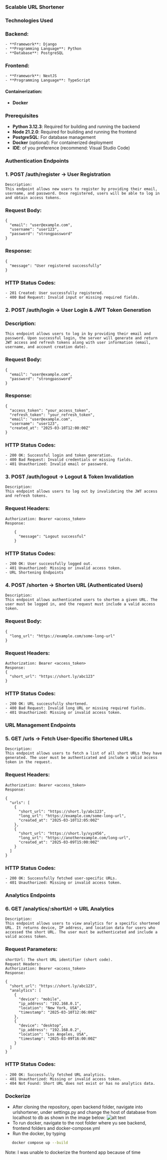 ### Scalable URL Shortener


### Technologies Used
### Backend:
    - **Framework**: Django 
    - **Programming Language**: Python
    - **Database**: PostgreSQL
### Frontend:
    - **Framework**: NextJS 
    - **Programming Language**: TypeScript
#### Containerization: 
- **Docker**

### Prerequisites
- **Python 3.12.3**: Required for building and running the backend
- **Node 21.2.0**: Required for building and running the frontend
- **PostgreSQL**: For database management
- **Docker** (optional): For containerized deployment
- **IDE**: of you preference (recommend: Visual Studio Code)


### Authentication Endpoints
### 1. POST /auth/register → User Registration
    Description:
    This endpoint allows new users to register by providing their email, username, and password. Once registered, users will be able to log in and obtain access tokens.

### Request Body:
    {
      "email": "user@example.com",
      "username": "user123",
      "password": "strongpassword"
    }
### Response:

    {
      "message": "User registered successfully"
    }
### HTTP Status Codes:
    - 201 Created: User successfully registered.
    - 400 Bad Request: Invalid input or missing required fields.

### 2. POST /auth/login → User Login & JWT Token Generation
### Description:
    This endpoint allows users to log in by providing their email and password. Upon successful login, the server will generate and return JWT access and refresh tokens along with user information (email, username, and account creation date).

### Request Body:

    {
      "email": "user@example.com",
      "password": "strongpassword"
    }
### Response:

    {
      "access_token": "your_access_token",
      "refresh_token": "your_refresh_token",
      "email": "user@example.com",
      "username": "user123",
      "created_at": "2025-03-10T12:00:00Z"
    }

### HTTP Status Codes:
    - 200 OK: Successful login and token generation.
    - 400 Bad Request: Invalid credentials or missing fields.
    - 401 Unauthorized: Invalid email or password.

### 3. POST /auth/logout → Logout & Token Invalidation
    Description:
    This endpoint allows users to log out by invalidating the JWT access and refresh tokens.

### Request Headers:
    Authorization: Bearer <access_token>
    Response:

        {
          "message": "Logout successful"
        }
### HTTP Status Codes:
    - 200 OK: User successfully logged out.
    - 401 Unauthorized: Missing or invalid access token.
    - URL Shortening Endpoints

### 4. POST /shorten → Shorten URL (Authenticated Users)
    Description:
    This endpoint allows authenticated users to shorten a given URL. The user must be logged in, and the request must include a valid access token.

### Request Body:

    {
      "long_url": "https://example.com/some-long-url"
    }
### Request Headers:
    Authorization: Bearer <access_token>
    Response:
    {
      "short_url": "https://short.ly/abc123"
    }
### HTTP Status Codes:
    - 200 OK: URL successfully shortened.
    - 400 Bad Request: Invalid long URL or missing required fields.
    - 401 Unauthorized: Missing or invalid access token.
    
### URL Management Endpoints
### 5. GET /urls → Fetch User-Specific Shortened URLs
    Description:
    This endpoint allows users to fetch a list of all short URLs they have generated. The user must be authenticated and include a valid access token in the request.

### Request Headers:
    Authorization: Bearer <access_token>
    Response:

    {
      "urls": [
        {
          "short_url": "https://short.ly/abc123",
          "long_url": "https://example.com/some-long-url",
          "created_at": "2025-03-10T12:05:00Z"
        },
        {
          "short_url": "https://short.ly/xyz456",
          "long_url": "https://anotherexample.com/long-url",
          "created_at": "2025-03-09T15:00:00Z"
        }
      ]
    }
### HTTP Status Codes:
    - 200 OK: Successfully fetched user-specific URLs.
    - 401 Unauthorized: Missing or invalid access token.

### Analytics Endpoints
### 6. GET /analytics/:shortUrl → URL Analytics
    Description:
    This endpoint allows users to view analytics for a specific shortened URL. It returns device, IP address, and location data for users who accessed the short URL. The user must be authenticated and include a valid access token.

### Request Parameters:
    shortUrl: The short URL identifier (short code).
    Request Headers:
    Authorization: Bearer <access_token>
    Response:

    {
      "short_url": "https://short.ly/abc123",
      "analytics": [
        {
          "device": "mobile",
          "ip_address": "192.168.0.1",
          "location": "New York, USA",
          "timestamp": "2025-03-10T12:06:00Z"
        },
        {
          "device": "desktop",
          "ip_address": "192.168.0.2",
          "location": "Los Angeles, USA",
          "timestamp": "2025-03-09T16:00:00Z"
        }
      ]
    }
### HTTP Status Codes:
    - 200 OK: Successfully fetched URL analytics.
    - 401 Unauthorized: Missing or invalid access token.
    - 404 Not Found: Short URL does not exist or has no analytics data.

### Dockerize
- After cloning the repository, open backend folder, navigate into urlshortener, under settings.py
and change the host of database from localhost to db as shown in the image below:
![alt text](image.png)
- To run docker, navigate to the root folder where yu see backend, frontend folders and docker-compose.yml
- Run the docker, by typing
 ```bash
    docker compose up --build
 ```
 
Note: I was unable to dockerize the frontend app because of time